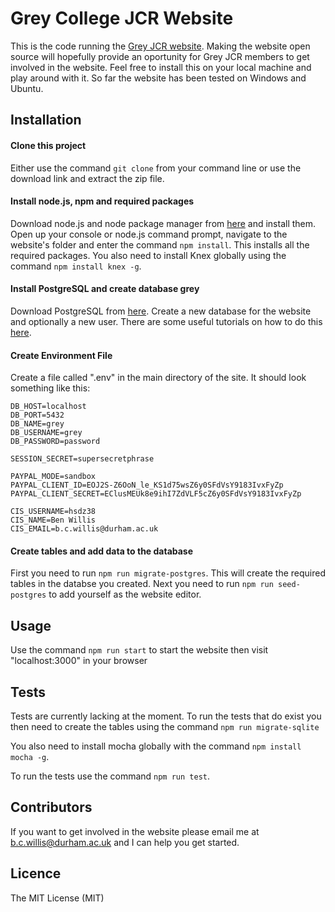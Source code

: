 # Grey College JCR Website

This is the code running the [Grey JCR website](https://greyjcr.com). Making the website open source will hopefully provide an oportunity for Grey JCR members to get involved in the website. Feel free to install this on your local machine and play around with it. So far the website has been tested on Windows and Ubuntu.

## Installation

#### Clone this project
Either use the command `git clone` from your command line or use the download link and extract the zip file.

#### Install node.js, npm and required packages
Download node.js and node package manager from [here](https://nodejs.org/en/download/) and install them. Open up your console or node.js command prompt, navigate to the website's folder and enter the command `npm install`. This installs all the required packages. You also need to install Knex globally using the command `npm install knex -g`.

#### Install PostgreSQL and create database grey
Download PostgreSQL from [here](https://www.postgresql.org/download/). Create a new database for the website and optionally a new user. There are some useful tutorials on how to do this  [here](https://wiki.postgresql.org/wiki/Detailed_installation_guides).

#### Create Environment File
Create a file called ".env" in the main directory of the site. It should look something like this:
```
DB_HOST=localhost
DB_PORT=5432
DB_NAME=grey
DB_USERNAME=grey
DB_PASSWORD=password

SESSION_SECRET=supersecretphrase

PAYPAL_MODE=sandbox
PAYPAL_CLIENT_ID=EOJ2S-Z6OoN_le_KS1d75wsZ6y0SFdVsY9183IvxFyZp
PAYPAL_CLIENT_SECRET=EClusMEUk8e9ihI7ZdVLF5cZ6y0SFdVsY9183IvxFyZp

CIS_USERNAME=hsdz38
CIS_NAME=Ben Willis
CIS_EMAIL=b.c.willis@durham.ac.uk
```

#### Create tables and add data to the database
First you need to run `npm run migrate-postgres`. This will create the required tables in  the databse you created. Next you need to run `npm run seed-postgres` to add yourself as the website editor.

## Usage
Use the command `npm run start` to start the website then visit "localhost:3000" in your browser

## Tests
Tests are currently lacking at the moment. To run the tests that do exist you then need to create the tables using the command `npm run migrate-sqlite`

You also need to install mocha globally with the command `npm install mocha -g`.

To run the tests use the command `npm run test`.

## Contributors
If you want to get involved in the website please email me at [b.c.willis@durham.ac.uk](mailto:b.c.willis@durham.ac.uk) and I can help you get started.

## Licence
The MIT License (MIT)
